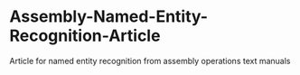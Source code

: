 # Assembly-Named-Entity-Recognition-Article
Article for named entity recognition from assembly operations text manuals
